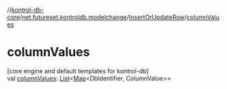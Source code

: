 //[kontrol-db-core](../../../index.md)/[net.futureset.kontroldb.modelchange](../index.md)/[InsertOrUpdateRow](index.md)/[columnValues](column-values.md)

# columnValues

[core engine and default templates for kontrol-db]\
val [columnValues](column-values.md): [List](https://kotlinlang.org/api/latest/jvm/stdlib/kotlin.collections/-list/index.html)&lt;[Map](https://kotlinlang.org/api/latest/jvm/stdlib/kotlin.collections/-map/index.html)&lt;DbIdentifier, ColumnValue&gt;&gt;
